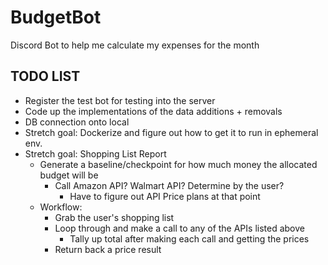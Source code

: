 # BudgetBot
Discord Bot to help me calculate my expenses for the month

## TODO LIST 
- Register the test bot for testing into the server
- Code up the implementations of the data additions + removals
- DB connection onto local
- Stretch goal: Dockerize and figure out how to get it to run in ephemeral env.
- Stretch goal: Shopping List Report
    - Generate a baseline/checkpoint for how much money the allocated budget will be 
        - Call Amazon API? Walmart API? Determine by the user? 
            - Have to figure out API Price plans at that point
    - Workflow:
        - Grab the user's shopping list
        - Loop through and make a call to any of the APIs listed above
            - Tally up total after making each call and getting the prices
        - Return back a price result